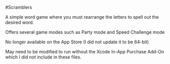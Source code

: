 #Scramblers

A simple word game where you must rearrange the letters to spell out the desired word.

Offers several game modes such as Party mode and Speed Challenge mode

No longer available on the App Store (I did not update it to be 64-bit)

May need to be modified to run without the Xcode In-App Purchase Add-On which I did not include in these files. 
